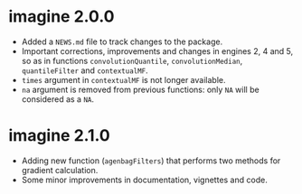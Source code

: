 # imagine 2.0.0

* Added a `NEWS.md` file to track changes to the package.
* Important corrections, improvements and changes in engines 2, 4 and 5, so as in functions `convolutionQuantile`, `convolutionMedian`, `quantileFilter` and `contextualMF`.
* `times` argument in `contextualMF` is not longer available.
* `na` argument is removed from previous functions: only `NA` will be considered as a `NA`.

# imagine 2.1.0

* Adding new function (`agenbagFilters`) that performs two methods for gradient calculation.
* Some minor improvements in documentation, vignettes and code.
